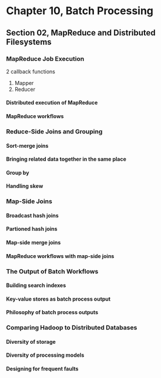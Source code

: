 # Chapter 10, Batch Processing
## Section 02, MapReduce and Distributed Filesystems

### MapReduce Job Execution
2 callback functions
<ol>
    <li>Mapper</li>
    <li>Reducer</li>
</ol>

#### Distributed execution of MapReduce

#### MapReduce workflows

### Reduce-Side Joins and Grouping

#### Sort-merge joins

#### Bringing related data together in the same place

#### Group by

#### Handling skew

### Map-Side Joins

#### Broadcast hash joins

#### Partioned hash joins

#### Map-side merge joins

#### MapReduce workflows with map-side joins

### The Output of Batch Workflows

#### Building search indexes

#### Key-value stores as batch process output

#### Philosophy of batch process outputs

### Comparing Hadoop to Distributed Databases

#### Diversity of storage

#### Diversity of processing models

#### Designing for frequent faults